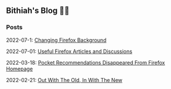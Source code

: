 ## Bithiah's Blog ✍🏼

### Posts 


2022-07-1: [Changing Firefox Background](https://vintagemind.github.io/blog/posts/change_background)


2022-07-01: [Useful Firefox Articles and Discussions](https://vintagemind.github.io/blog/posts/common_fx_probs)


2022-03-18: [Pocket Recommendations Disappeared From Firefox Homepage](https://vintagemind.github.io/blog/posts/pocket_recommendations)


2022-02-21: [Out With The Old, In With The New](https://vintagemind.github.io/blog/posts/transition)
